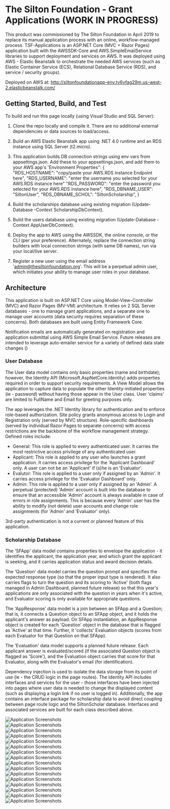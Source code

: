 # The Silton Foundation - Grant Applications (WORK IN PROGRESS)
This product was commissioned by The Silton Foundation in April 2019 to replace its manual application process with an online, workflow-managed process. TSF-Applications is an ASP.NET Core (MVC + Razor Pages) application built with the AWSSDK-Core and AWS.SimpleEmailService libraries to support deployment and services on AWS. It was deployed using AWS - Elastic Beanstalk to orchestrate the needed AWS services (such as Elastic Container Service (ECS), Relational Database Service (RDS), and service / security groups). 

Deployed on AWS at: http://siltonfoundationapp-env.tv6vfag29m.us-west-2.elasticbeanstalk.com/

## Getting Started, Build, and Test
To build and run this page locally (using Visual Studio and SQL Server):
1. Clone the repo locally and compile it. There are no additional external dependencies or data sources to load/access.
2. Build an AWS Elastic Beanstalk app using .NET 4.0 runtime and an RDS instance using SQL Server (t2.micro).
3. This application builds DB connection strings using env vars from appsettings.json. Add these to your appsettings.json, and add them to your AWS app's 'Environment Properties":
    {  
      "RDS_HOSTNAME": "copy/paste your AWS.RDS instance Endpoint here",
      "RDS_USERNAME": "enter the username you selected for your AWS.RDS instance here"
      "RDS_PASSWORD": "enter the password you selected for your AWS.RDS instance here",
      "RDS_DBNAME_USER": "SiltonUser",
      "RDS_DBNAME_SCHOL": "SiltonScholarship",
    }

3. Build the scholarships database using existing migration (Update-Database -Context ScholarshipDbContext).
4. Build the users database using existing migration (Update-Database -Context AppUserDbContext).
5. Deploy the app to AWS using the AWSSDK, the online console, or the CLI (per your preference).
Alternately, replace the connection string builders with local connection strings (with same DB names), run via your local/live server.  
6. Register a new user using the email address 'admin@thesiltonfoundation.org'. This will be a perpetual admin user, which initiates your ability to manage user roles in your database. 


## Architecture
This application is built on ASP.NET Core using Model-View-Controller (MVC) and Razor Pages (MV-VM) architecture. It relies on 2 SQL Server databases - one to manage grant applications, and a separate one to manage user accounts (data security requires separation of these concerns).  Both databases are built using Entity Framework Core.  
  
Notification emails are automatically generated on registration and application submittal using AWS Simple Email Service.  Future releases are intended to leverage auto-emailer service for a variety of defined data state changes ()

### User Database
The User data model contains only basic properties (name and birthdate); however, the Identity API (Microsoft.AspNetCore.Identity) adds properties required in order to support security requirements. A View Model allows the application to capture data to populate the other Identity-initiated properties (ie - password) without having those appear in the User class. User 'claims' are limited to FullName and Email for greeting purposes only.  
  
The app leverages the .NET Identity library for authentication and to enforce role-based authorization. Site policy grants anonymous access to Login and Registration only (served by MVC structure). Role-specific dashboards (served by individual Razor Pages to separate concerns) with access restrictions are the backbone of the workflow management strategy.  Defined roles include:  
  - General: This role is applied to every authenticated user. It carries the most restrictive access privilege of any authenticated user.
  - Applicant: This role is applied to any user who launches a grant application. It carries access privilege for the 'Applicant Dashboard' only. A user can not be an 'Applicant' if (s)he is an 'Evaluator'.
  - Evalutor: This role is applied to a user only if assigned by an 'Admin'. It carries access privilege for the 'Evaluator Dashboard' only.
  - Admin: This role is applied to a user only if assigned by an 'Admin'. A perpetual (protected) 'Admin' account is built into the database to ensure that an accessible 'Admin' account is always available in case of errors in role assignments. This is because every 'Admin' user has the ability to modify (not delete) user accounts and change role assignments (for 'Admin' and 'Evaluator' only).

3rd-party authentication is not a current or planned feature of this application.

### Scholarship Database
The 'SFApp' data model contains properties to envelope the application - it identifies the applicant, the application year, and which grant the applicant is seeking, and it carries application status and award decision details.  

The 'Question' data model carries the question prompt and specifies the expected response type (so that the proper input type is rendered). It also carries flags to turn the question and its scoring to 'Active' (both flags managed in Admin Dashboard, planned future release) so that this year's applications are only associated with the question in years when it's active, and Evaluator scoring is only available for appropriate questions.  

The 'AppResponse' data model is a join between an SFApp and a Question; that is, it connects a Question object to an SFApp object, and it holds the applicant's answer as payload. On SFApp instantiation, an AppResponse object is created for each 'Question' object in the database that is flagged as 'Active' at that time.  Further, it 'collects' Evaluation objects (scores from each Evaluator for that Question on that SFApp).

The 'Evaluation' data model supports a planned future release. Each applicant answer is evaluated/scored (if the associated Question object is flagged as 'Score'), and the Evaluation object carries that score for that Evaluator, along with the Evaluator's email (for identification).


Dependency injection is used to isolate the data storage from its point of use (ie - the CRUD logic in the page routes). The Identity API includes interfaces and services for the user - those interfaces have been injected into pages where user data is needed to change the displayed content (such as displaying a login link if no user is logged in). Additionally, the app contains an interface package for scholarship data to avoid direct coupling between page route logic and the SiltonScholar database. Interfaces and associated services are built for each class described above.


![Application Screenshots](layouts/Slide1.JPG)  
![Application Screenshots](layouts/Slide2.JPG)  
![Application Screenshots](layouts/Slide3.JPG)  
![Application Screenshots](layouts/Slide4.JPG)  
![Application Screenshots](layouts/Slide5.JPG)  
![Application Screenshots](layouts/Slide6.JPG)  
![Application Screenshots](layouts/Slide7.JPG)  
![Application Screenshots](layouts/Slide8.JPG)  
![Application Screenshots](layouts/Slide9.JPG)  
![Application Screenshots](layouts/Slide10.JPG)  
![Application Screenshots](layouts/Slide11.JPG)  
![Application Screenshots](layouts/Slide12.JPG)  
![Application Screenshots](layouts/Slide13.JPG)  
![Application Screenshots](layouts/Slide14.JPG)  
![Application Screenshots](layouts/Slide15.JPG)  
![Application Screenshots](layouts/Slide16.JPG)  